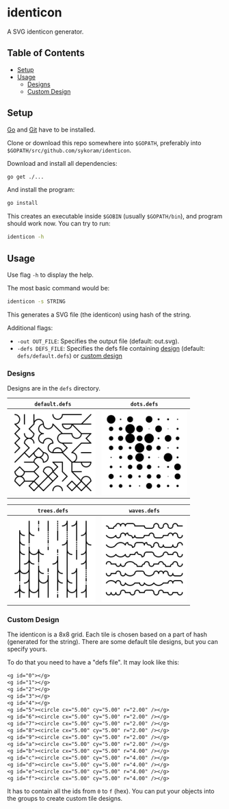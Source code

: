 # identicon

A SVG identicon generator.

## Table of Contents

- [Setup](#setup)
- [Usage](#usage)
  - [Designs](#designs)
  - [Custom Design](#custom-design) 


## Setup

[Go](https://golang.org/) and [Git](https://git-scm.com/) have to be installed.

Clone or download this repo somewhere into `$GOPATH`, preferably into `$GOPATH/src/github.com/sykoram/identicon`.

Download and install all dependencies:
```sh
go get ./...
```

And install the program:
```sh
go install
```

This creates an executable inside `$GOBIN` (usually `$GOPATH/bin`), and program should work now. You can try to run:

```sh
identicon -h
```


## Usage

Use flag `-h` to display the help.

The most basic command would be:
```sh
identicon -s STRING
```
This generates a SVG file (the identicon) using hash of the string.

Additional flags:
- `-out OUT_FILE`: Specifies the output file (default: out.svg).
- `-defs DEFS_FILE`: Specifies the defs file containing [design](#designs) (default: `defs/default.defs`) or [custom design](#custom-design)


### Designs

Designs are in the `defs` directory.

`default.defs` | `dots.defs` 
---------------|-------------
<img src="./resources/default.svg" width="200" height="200"> | <img src="./resources/dots.svg" width="200" height="200">

`trees.defs` | `waves.defs`
-------------|-------------
<img src="./resources/trees.svg" width="200" height="200"> | <img src="./resources/waves.svg" width="200" height="200">


### Custom Design

The identicon is a 8x8 grid. Each tile is chosen based on a part of hash (generated for the string). There are some default tile designs, but you can specify yours.

To do that you need to have a "defs file". It may look like this:
```
<g id="0"></g>
<g id="1"></g>
<g id="2"></g>
<g id="3"></g>
<g id="4"></g>
<g id="5"><circle cx="5.00" cy="5.00" r="2.00" /></g>
<g id="6"><circle cx="5.00" cy="5.00" r="2.00" /></g>
<g id="7"><circle cx="5.00" cy="5.00" r="2.00" /></g>
<g id="8"><circle cx="5.00" cy="5.00" r="2.00" /></g>
<g id="9"><circle cx="5.00" cy="5.00" r="2.00" /></g>
<g id="a"><circle cx="5.00" cy="5.00" r="2.00" /></g>
<g id="b"><circle cx="5.00" cy="5.00" r="4.00" /></g>
<g id="c"><circle cx="5.00" cy="5.00" r="4.00" /></g>
<g id="d"><circle cx="5.00" cy="5.00" r="4.00" /></g>
<g id="e"><circle cx="5.00" cy="5.00" r="4.00" /></g>
<g id="f"><circle cx="5.00" cy="5.00" r="4.00" /></g>
```

It has to contain all the ids from `0` to `f` (hex). You can put your objects into the groups to create custom tile designs.

